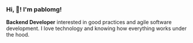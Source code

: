 <h3 align="left">Hi, 🤘! I'm pablomg!</h3>
<p align="left"><strong>Backend Developer</strong> interested in good practices and agile software development. I love technology and knowing how everything works under the hood.</p>
